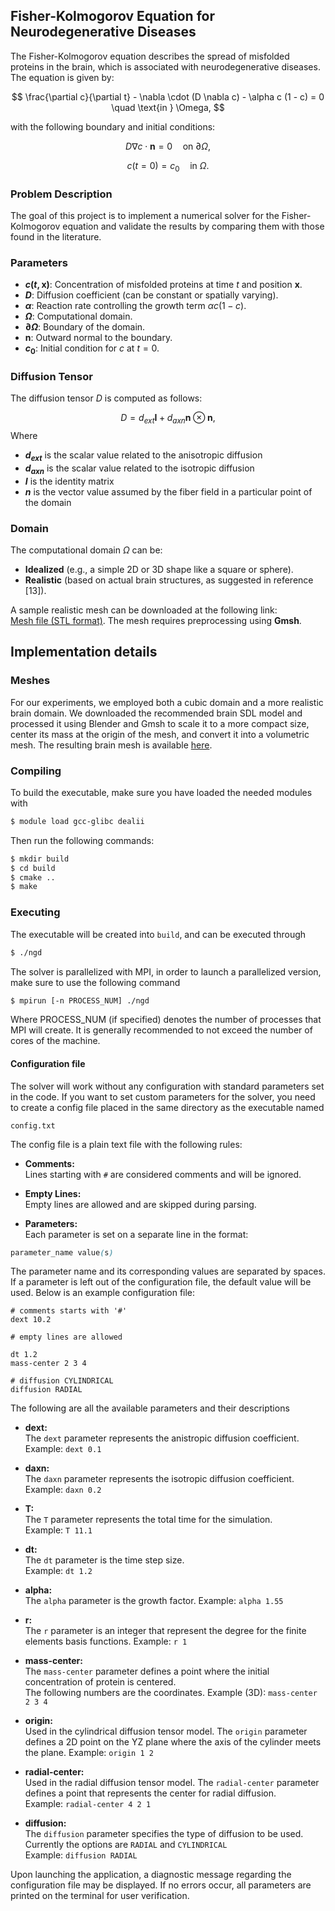 ## Fisher-Kolmogorov Equation for Neurodegenerative Diseases

The Fisher-Kolmogorov equation describes the spread of misfolded proteins in the brain, which is associated with neurodegenerative diseases. The equation is given by:

$$
\frac{\partial c}{\partial t} - \nabla \cdot (D \nabla c) - \alpha c (1 - c) = 0 \quad \text{in } \Omega,
$$

with the following boundary and initial conditions:

$$
D \nabla c \cdot \mathbf{n} = 0 \quad \text{on } \partial \Omega,
$$

$$
c(t=0) = c_0 \quad \text{in } \Omega.
$$

### Problem Description
The goal of this project is to implement a numerical solver for the Fisher-Kolmogorov equation and validate the results by comparing them with those found in the literature.

### Parameters
- **$c(t, \mathbf{x})$**: Concentration of misfolded proteins at time $t$ and position $\mathbf{x}$.
- **$D$**: Diffusion coefficient (can be constant or spatially varying).
- **$\alpha$**: Reaction rate controlling the growth term $\alpha c (1 - c)$.
- **$\Omega$**: Computational domain.
- **$\partial \Omega$**: Boundary of the domain.
- **$\mathbf{n}$**: Outward normal to the boundary.
- **$c_0$**: Initial condition for $c$ at $t = 0$.

### Diffusion Tensor
The diffusion tensor $D$ is computed as follows:

$$
D = d_{ext} \mathbf{I} + d_{axn} \mathbf{n} \otimes \mathbf{n},
$$
Where
- **$d_{ext}$** is the scalar value related to the anisotropic diffusion
- **$d_{axn}$** is the scalar value related to the isotropic diffusion
- **$I$** is the identity matrix
- **$n$** is the vector value assumed by the fiber field in a particular point of the domain 

### Domain
The computational domain $\Omega$ can be:
- **Idealized** (e.g., a simple 2D or 3D shape like a square or sphere).
- **Realistic** (based on actual brain structures, as suggested in reference [13]).

A sample realistic mesh can be downloaded at the following link:  
[Mesh file (STL format)](https://polimi365-my.sharepoint.com/:u:/g/personal/10461512_polimi_it/EY9ZQp27JArvbXLRPljhNCB-wJ5tPZLlCf0_409EYbtg?e=ClaIRH). The mesh requires preprocessing using **Gmsh**.

## Implementation details
### Meshes
For our experiments, we employed both a cubic domain and a more realistic brain domain. We downloaded the recommended brain SDL model and processed it using Blender and Gmsh to scale it to a more compact size, center its mass at the origin of the mesh, and convert it into a volumetric mesh.
The resulting brain mesh is available [here](https://drive.google.com/drive/folders/1TTNpxtxJowC4FB890qo1zXkJ7gQu1PMJ?usp=sharing).


### Compiling
To build the executable, make sure you have loaded the needed modules with
```bash
$ module load gcc-glibc dealii
```
Then run the following commands:
```bash
$ mkdir build
$ cd build
$ cmake ..
$ make
```
### Executing
The executable will be created into `build`, and can be executed through
```bash
$ ./ngd
```
The solver is parallelized with MPI, in order to launch a parallelized version, make sure to use the following command
```bash
$ mpirun [-n PROCESS_NUM] ./ngd
```
Where PROCESS_NUM  (if specified) denotes the number of processes that MPI will create. It is generally recommended to not exceed the number of cores of the machine. 

#### Configuration file
The solver will work without any configuration with standard parameters set in the code. If you want to set custom parameters for the solver, you need to create a config file placed in the same directory as the executable named
```
config.txt
```
The config file is a plain text file with the following rules:
- **Comments:**  
  Lines starting with `#` are considered comments and will be ignored.

- **Empty Lines:**  
  Empty lines are allowed and are skipped during parsing.

- **Parameters:**  
  Each parameter is set on a separate line in the format:
```scss
parameter_name value(s)
```
The parameter name and its corresponding values are separated by spaces.
If a parameter is left out of the configuration file, the default value will be used.
Below is an example configuration file:

```plaintext
# comments starts with '#'
dext 10.2

# empty lines are allowed

dt 1.2
mass-center 2 3 4

# diffusion CYLINDRICAL
diffusion RADIAL
```

The following are all the available parameters and their descriptions

- **dext:**  
  The `dext` parameter represents the anistropic diffusion coefficient.  
  Example: `dext 0.1`

- **daxn:**  
  The `daxn` parameter represents the isotropic diffusion coefficient.  
  Example: `daxn 0.2`

- **T:**  
  The `T` parameter represents the total time for the simulation.  
  Example: `T 11.1`

- **dt:**  
  The `dt` parameter is the time step size.  
  Example: `dt 1.2`

- **alpha:**  
  The `alpha` parameter is the growth factor.
  Example: `alpha 1.55`

- **r:**  
  The `r` parameter is an integer that represent the degree for the finite elements basis functions. 
  Example: `r 1`

- **mass-center:**  
  The `mass-center` parameter defines a point where the initial concentration of protein is centered.  
  The following numbers are the coordinates. 
  Example (3D): `mass-center 2 3 4`

- **origin:**  
  Used in the cylindrical diffusion tensor model. The `origin` parameter defines a 2D point on the YZ plane where the axis of the cylinder meets the plane. 
  Example: `origin 1 2`

- **radial-center:**  
  Used in the radial diffusion tensor model. The `radial-center` parameter defines a point that represents the center for radial diffusion.  
  Example: `radial-center 4 2 1`

- **diffusion:**  
  The `diffusion` parameter specifies the type of diffusion to be used. Currently the options are `RADIAL` and `CYLINDRICAL`  
  Example: `diffusion RADIAL`

Upon launching the application, a diagnostic message regarding the configuration file may be displayed. If no errors occur, all parameters are printed on the terminal for user verification.
